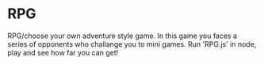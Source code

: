 # RPG

RPG/choose your own adventure style game. In this game you faces a series of opponents who challange you to mini games. Run 'RPG.js' in node, play and see how far you can get!
